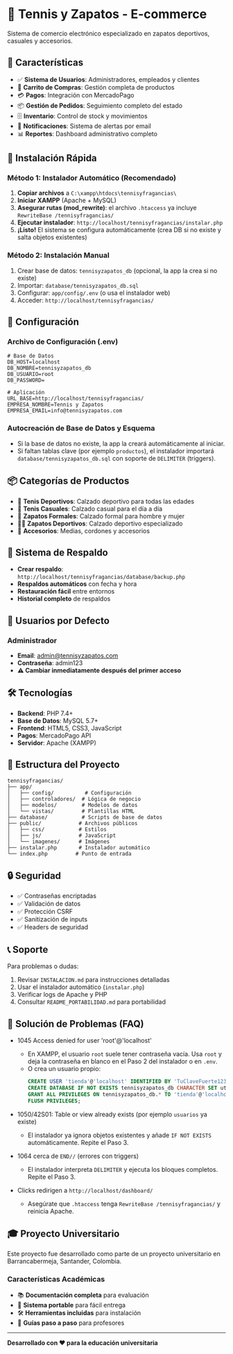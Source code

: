 # 🥾 Tennis y Zapatos - E-commerce

Sistema de comercio electrónico especializado en zapatos deportivos, casuales y accesorios.

## 🚀 Características

- ✅ **Sistema de Usuarios**: Administradores, empleados y clientes
- 🛒 **Carrito de Compras**: Gestión completa de productos
- 💳 **Pagos**: Integración con MercadoPago
- 📦 **Gestión de Pedidos**: Seguimiento completo del estado
- 🗄️ **Inventario**: Control de stock y movimientos
- 📧 **Notificaciones**: Sistema de alertas por email
- 📊 **Reportes**: Dashboard administrativo completo

## 🎯 Instalación Rápida

### Método 1: Instalador Automático (Recomendado)

1. **Copiar archivos** a `C:\xampp\htdocs\tennisyfragancias\`
2. **Iniciar XAMPP** (Apache + MySQL)
3. **Asegurar rutas (mod_rewrite)**: el archivo `.htaccess` ya incluye `RewriteBase /tennisyfragancias/`
4. **Ejecutar instalador**: `http://localhost/tennisyfragancias/instalar.php`
5. **¡Listo!** El sistema se configura automáticamente (crea DB si no existe y salta objetos existentes)

### Método 2: Instalación Manual

1. Crear base de datos: `tennisyzapatos_db` (opcional, la app la crea si no existe)
2. Importar: `database/tennisyzapatos_db.sql`
3. Configurar: `app/config/.env` (o usa el instalador web)
4. Acceder: `http://localhost/tennisyfragancias/`

## 🔧 Configuración

### Archivo de Configuración (.env)

```env
# Base de Datos
DB_HOST=localhost
DB_NOMBRE=tennisyzapatos_db
DB_USUARIO=root
DB_PASSWORD=

# Aplicación
URL_BASE=http://localhost/tennisyfragancias/
EMPRESA_NOMBRE=Tennis y Zapatos
EMPRESA_EMAIL=info@tennisyzapatos.com
```

### Autocreación de Base de Datos y Esquema

- Si la base de datos no existe, la app la creará automáticamente al iniciar.
- Si faltan tablas clave (por ejemplo `productos`), el instalador importará `database/tennisyzapatos_db.sql` con soporte de `DELIMITER` (triggers).

## 📦 Categorías de Productos

- 🏃 **Tenis Deportivos**: Calzado deportivo para todas las edades
- 👟 **Tenis Casuales**: Calzado casual para el día a día
- 👔 **Zapatos Formales**: Calzado formal para hombre y mujer
- 🏃‍♂️ **Zapatos Deportivos**: Calzado deportivo especializado
- 🧦 **Accesorios**: Medias, cordones y accesorios

## 🔄 Sistema de Respaldo

- **Crear respaldo**: `http://localhost/tennisyfragancias/database/backup.php`
- **Respaldos automáticos** con fecha y hora
- **Restauración fácil** entre entornos
- **Historial completo** de respaldos

## 👥 Usuarios por Defecto

### Administrador
- **Email**: admin@tennisyzapatos.com
- **Contraseña**: admin123
- **⚠️ Cambiar inmediatamente después del primer acceso**

## 🛠️ Tecnologías

- **Backend**: PHP 7.4+
- **Base de Datos**: MySQL 5.7+
- **Frontend**: HTML5, CSS3, JavaScript
- **Pagos**: MercadoPago API
- **Servidor**: Apache (XAMPP)

## 📁 Estructura del Proyecto

```
tennisyfragancias/
├── app/
│   ├── config/          # Configuración
│   ├── controladores/  # Lógica de negocio
│   ├── modelos/        # Modelos de datos
│   └── vistas/         # Plantillas HTML
├── database/           # Scripts de base de datos
├── public/            # Archivos públicos
│   ├── css/           # Estilos
│   ├── js/            # JavaScript
│   └── imagenes/      # Imágenes
├── instalar.php       # Instalador automático
└── index.php         # Punto de entrada
```

## 🔒 Seguridad

- ✅ Contraseñas encriptadas
- ✅ Validación de datos
- ✅ Protección CSRF
- ✅ Sanitización de inputs
- ✅ Headers de seguridad

## 📞 Soporte

Para problemas o dudas:

1. Revisar `INSTALACION.md` para instrucciones detalladas
2. Usar el instalador automático (`instalar.php`)
3. Verificar logs de Apache y PHP
4. Consultar `README_PORTABILIDAD.md` para portabilidad

## 🧰 Solución de Problemas (FAQ)

- 1045 Access denied for user 'root'@'localhost'
  - En XAMPP, el usuario `root` suele tener contraseña vacía. Usa `root` y deja la contraseña en blanco en el Paso 2 del instalador o en `.env`.
  - O crea un usuario propio:
    ```sql
    CREATE USER 'tienda'@'localhost' IDENTIFIED BY 'TuClaveFuerte123';
    CREATE DATABASE IF NOT EXISTS tennisyzapatos_db CHARACTER SET utf8mb4 COLLATE utf8mb4_unicode_ci;
    GRANT ALL PRIVILEGES ON tennisyzapatos_db.* TO 'tienda'@'localhost';
    FLUSH PRIVILEGES;
    ```

- 1050/42S01: Table or view already exists (por ejemplo `usuarios` ya existe)
  - El instalador ya ignora objetos existentes y añade `IF NOT EXISTS` automáticamente. Repite el Paso 3.

- 1064 cerca de `END//` (errores con triggers)
  - El instalador interpreta `DELIMITER` y ejecuta los bloques completos. Repite el Paso 3.

- Clicks redirigen a `http://localhost/dashboard/`
  - Asegúrate que `.htaccess` tenga `RewriteBase /tennisyfragancias/` y reinicia Apache.

## 🎓 Proyecto Universitario

Este proyecto fue desarrollado como parte de un proyecto universitario en Barrancabermeja, Santander, Colombia.

### Características Académicas

- 📚 **Documentación completa** para evaluación
- 🔄 **Sistema portable** para fácil entrega
- 🛠️ **Herramientas incluidas** para instalación
- 📖 **Guías paso a paso** para profesores

---

**Desarrollado con ❤️ para la educación universitaria**